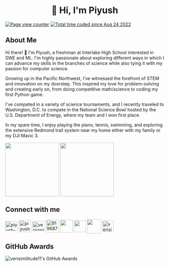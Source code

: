 <h1 align="center">👋 Hi, I'm Piyush</h1>

<p>
  <a href="https://wakatime.com/@a4ceabdf-2dc5-47ba-b7f7-063983cd9f4c"><img src="https://visitor-badge.laobi.icu/badge?page_id=Verisimilitude11.Verisimilitude11" alt="Page view counter" /></a>
  <a href="https://wakatime.com/@a4ceabdf-2dc5-47ba-b7f7-063983cd9f4c"><img src="https://wakatime.com/badge/user/a4ceabdf-2dc5-47ba-b7f7-063983cd9f4c.svg" alt="Total time coded since Aug 24 2022" /></a>
</p>

<h2 align-"left">About Me</h2>

Hi there! 👋 I'm Piyush, a freshman at Interlake High School interested in SWE and ML. I'm highly passionate about exploring different ways in which I can advance my skills in the branches of science while also tying it with my passion for computer science.

Growing up in the Pacific Northwest, I’ve witnessed the forefront of STEM and innovation on my doorstep. This inspired my love for problem-solving and creating early on, from doing competitive math/science to coding my first Python game.

I've competed in a variety of science tournaments, and I recently traveled to Washington, D.C. to compete in the National Science Bowl hosted by the U.S. Department of Energy, where my team and I won first place.

In my spare time, I enjoy playing the piano, tennis, swimming, and exploring the extensive Redmond trail system near my home either with my family or my DJI Mavic 3.

<p align="left">
  <img align="center" height="170" src="https://github-readme-stats.vercel.app/api?username=verisimilitude11&count_private=true&show_icons=true&theme=tokyonight&border_radius=15" />
  <img align="center" height="170" src="https://github-readme-stats.vercel.app/api/top-langs/?username=verisimilitude11&layout=compact&border_color=fff&&theme=tokyonight&border_radius=11&hide=jupyter%20notebook&langs_count=6" />
</p>

<h2 align="left">Connect with me</h2>
<p align="left">
  <a href="https://linkedin.com/in/piyush-acharya" target="_blank"><img align="center" src="https://raw.githubusercontent.com/rahuldkjain/github-profile-readme-generator/master/src/images/icons/Social/linked-in-alt.svg" alt="piyush-acharya" height="30" width="40" /></a>
  <a href="https://www.piyushacharya.com/" target="_blank"><img align="center" src="https://user-images.githubusercontent.com/96280466/188333385-7899ac2b-a73b-489c-8473-e9da08b3ca77.png" alt="piyush-acharya" height="38" width="38" /></a>
    <a href="https://dev.to/verisimilitude11" target="_blank"><img align="center" src="https://dev-to-uploads.s3.amazonaws.com/uploads/logos/resized_logo_UQww2soKuUsjaOGNB38o.png" alt="verisimilitude11" height="30" width="40" /></a>
  <a href="https://discord.gg/919687880773861416" target="_blank"><img align="center" src="https://clipground.com/images/discord-icon-png-4.png" alt="919687880773861416" width="40" /></a>
  <a href="https://replit.com/@Verisimilitude11" target="_blank"><img align="center" src="https://uptime.com/media/website_profiles/repl.it.png" height="40" width="40" /></a>
  <a href="https://leetcode.com/Verisimilitude11/" target="_blank"><img align="center" src="https://leetcode.com/_next/static/images/logo-dark-c96c407d175e36c81e236fcfdd682a0b.png" height="37" width="37" /></a>
  <a href="https://stackoverflow.com/users/19637822/verisimilitude11" target="_blank"><img align="center" src="https://iconape.com/wp-content/png_logo_vector/stack-overflow-icon.png" height="45" width="45" /></a>
  <a href="https://verisimilitude11.blogspot.com/" target="_blank"><img align="center" src="https://logodownload.org/wp-content/uploads/2018/02/blogger-logo-icon-3.png" alt="verisimilitude11" height="35" width="35" /></a>

  <h2>GitHub Awards</h2>
  <p align="left"> <img src="https://github-trophies.vercel.app/?username=verisimilitude11&theme=tokyonight&border_radius=15" alt="verisimilitude11's GitHub Awards"/></p>
